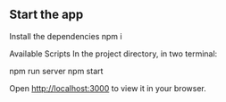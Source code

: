 ## Start the app

Install the dependencies
npm i 

Available Scripts
In the project directory, in two terminal: 

npm run server
npm start

Open [http://localhost:3000](http://localhost:3000) to view it in your browser.
